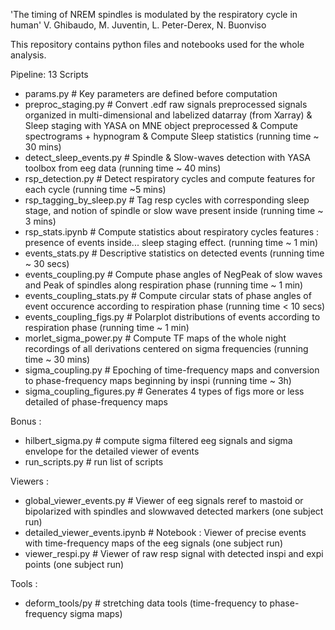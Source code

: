 'The timing of NREM spindles is modulated by the respiratory cycle in human'
V. Ghibaudo, M. Juventin, L. Peter-Derex, N. Buonviso


This repository contains python files and notebooks used for the whole analysis.


Pipeline: 13 Scripts
- params.py # Key parameters are defined before computation
- preproc_staging.py # Convert .edf raw signals preprocessed signals organized in multi-dimensional and labelized datarray (from Xarray) & Sleep staging with YASA on MNE object preprocessed & Compute spectrograms + hypnogram & Compute Sleep statistics (running time ~ 30 mins)
- detect_sleep_events.py # Spindle & Slow-waves detection with YASA toolbox from eeg data (running time ~ 40 mins)
- rsp_detection.py # Detect respiratory cycles and compute features for each cycle (running time ~5 mins)
- rsp_tagging_by_sleep.py # Tag resp cycles with corresponding sleep stage, and notion of spindle or slow wave present inside (running time ~ 3 mins)
- rsp_stats.ipynb # Compute statistics about respiratory cycles features : presence of events inside... sleep staging effect. (running time ~ 1 min)
- events_stats.py # Descriptive statistics on detected events (running time ~ 30 secs)
- events_coupling.py # Compute phase angles of NegPeak of slow waves and Peak of spindles along respiration phase (running time ~ 1 min)
- events_coupling_stats.py # Compute circular stats of phase angles of event occurence according to respiration phase (running time < 10 secs)
- events_coupling_figs.py # Polarplot distributions of events according to respiration phase (running time ~ 1 min)
- morlet_sigma_power.py # Compute TF maps of the whole night recordings of all derivations centered on sigma frequencies (running time ~ 30 mins)
- sigma_coupling.py # Epoching of time-frequency maps and conversion to phase-frequency maps beginning by inspi (running time ~ 3h)
- sigma_coupling_figures.py # Generates 4 types of figs more or less detailed of phase-frequency maps 

Bonus : 
- hilbert_sigma.py # compute sigma filtered eeg signals and sigma envelope for the detailed viewer of events
- run_scripts.py # run list of scripts 

Viewers : 
- global_viewer_events.py # Viewer of eeg signals reref to mastoid or bipolarized with spindles and slowwaved detected markers (one subject run)
- detailed_viewer_events.ipynb # Notebook : Viewer of precise events with time-frequency maps of the eeg signals (one subject run)
- viewer_respi.py # Viewer of raw resp signal with detected inspi and expi points (one subject run)

Tools : 
- deform_tools/py # stretching data tools (time-frequency to phase-frequency sigma maps)